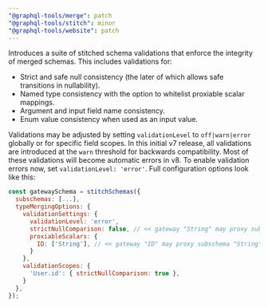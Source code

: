 ```yaml
---
"@graphql-tools/merge": patch
"@graphql-tools/stitch": minor
"@graphql-tools/website": patch
---
```


Introduces a suite of stitched schema validations that enforce the integrity of merged schemas. This includes validations for:

- Strict and safe null consistency (the later of which allows safe transitions in nullability).
- Named type consistency with the option to whitelist proxiable scalar mappings.
- Argument and input field name consistency.
- Enum value consistency when used as an input value.

Validations may be adjusted by setting `validationLevel` to `off|warn|error` globally or for specific field scopes. In this initial v7 release, all validations are introduced at the `warn` threshold for backwards compatibility. Most of these validations will become automatic errors in v8. To enable validation errors now, set `validationLevel: 'error'`. Full configuration options look like this:

```js
const gatewaySchema = stitchSchemas({
  subschemas: [...],
  typeMergingOptions: {
    validationSettings: {
      validationLevel: 'error',
      strictNullComparison: false, // << gateway "String" may proxy subschema "String!"
      proxiableScalars: {
        ID: ['String'], // << gateway "ID" may proxy subschema "String"
      }
    },
    validationScopes: {
      'User.id': { strictNullComparison: true },
    }
  },
});
```
